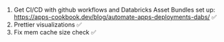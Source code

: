 1. Get CI/CD with github workflows and Databricks Asset Bundles set up: https://apps-cookbook.dev/blog/automate-apps-deployments-dabs/ ✅
2. Prettier visualizations ✅
3. Fix mem cache size check ✅